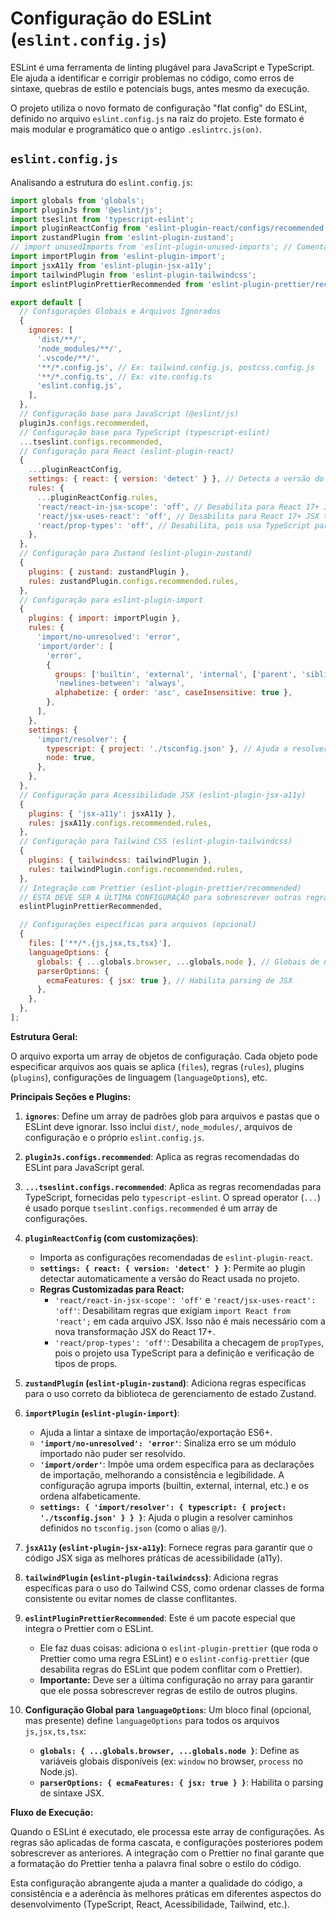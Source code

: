 # Configuração do ESLint (`eslint.config.js`)

ESLint é uma ferramenta de linting plugável para JavaScript e TypeScript. Ele ajuda a identificar e corrigir problemas no código, como erros de sintaxe, quebras de estilo e potenciais bugs, antes mesmo da execução.

O projeto utiliza o novo formato de configuração "flat config" do ESLint, definido no arquivo `eslint.config.js` na raiz do projeto. Este formato é mais modular e programático que o antigo `.eslintrc.js(on)`.

## `eslint.config.js`

Analisando a estrutura do `eslint.config.js`:

```javascript
import globals from 'globals';
import pluginJs from '@eslint/js';
import tseslint from 'typescript-eslint';
import pluginReactConfig from 'eslint-plugin-react/configs/recommended.js';
import zustandPlugin from 'eslint-plugin-zustand';
// import unusedImports from 'eslint-plugin-unused-imports'; // Comentado
import importPlugin from 'eslint-plugin-import';
import jsxA11y from 'eslint-plugin-jsx-a11y';
import tailwindPlugin from 'eslint-plugin-tailwindcss';
import eslintPluginPrettierRecommended from 'eslint-plugin-prettier/recommended';

export default [
  // Configurações Globais e Arquivos Ignorados
  {
    ignores: [
      'dist/**/',
      'node_modules/**/',
      '.vscode/**/',
      '**/*.config.js', // Ex: tailwind.config.js, postcss.config.js
      '**/*.config.ts', // Ex: vite.config.ts
      'eslint.config.js',
    ],
  },
  // Configuração base para JavaScript (@eslint/js)
  pluginJs.configs.recommended,
  // Configuração base para TypeScript (typescript-eslint)
  ...tseslint.configs.recommended,
  // Configuração para React (eslint-plugin-react)
  {
    ...pluginReactConfig,
    settings: { react: { version: 'detect' } }, // Detecta a versão do React
    rules: {
      ...pluginReactConfig.rules,
      'react/react-in-jsx-scope': 'off', // Desabilita para React 17+ JSX transform
      'react/jsx-uses-react': 'off', // Desabilita para React 17+ JSX transform
      'react/prop-types': 'off', // Desabilita, pois usa TypeScript para tipos
    },
  },
  // Configuração para Zustand (eslint-plugin-zustand)
  {
    plugins: { zustand: zustandPlugin },
    rules: zustandPlugin.configs.recommended.rules,
  },
  // Configuração para eslint-plugin-import
  {
    plugins: { import: importPlugin },
    rules: {
      'import/no-unresolved': 'error',
      'import/order': [
        'error',
        {
          groups: ['builtin', 'external', 'internal', ['parent', 'sibling', 'index'], 'type'],
          'newlines-between': 'always',
          alphabetize: { order: 'asc', caseInsensitive: true },
        },
      ],
    },
    settings: {
      'import/resolver': {
        typescript: { project: './tsconfig.json' }, // Ajuda a resolver caminhos TS
        node: true,
      },
    },
  },
  // Configuração para Acessibilidade JSX (eslint-plugin-jsx-a11y)
  {
    plugins: { 'jsx-a11y': jsxA11y },
    rules: jsxA11y.configs.recommended.rules,
  },
  // Configuração para Tailwind CSS (eslint-plugin-tailwindcss)
  {
    plugins: { tailwindcss: tailwindPlugin },
    rules: tailwindPlugin.configs.recommended.rules,
  },
  // Integração com Prettier (eslint-plugin-prettier/recommended)
  // ESTA DEVE SER A ÚLTIMA CONFIGURAÇÃO para sobrescrever outras regras de estilo
  eslintPluginPrettierRecommended,

  // Configurações específicas para arquivos (opcional)
  {
    files: ['**/*.{js,jsx,ts,tsx}'],
    languageOptions: {
      globals: { ...globals.browser, ...globals.node }, // Globais de navegador e Node
      parserOptions: {
        ecmaFeatures: { jsx: true }, // Habilita parsing de JSX
      },
    },
  },
];
```

**Estrutura Geral:**

O arquivo exporta um array de objetos de configuração. Cada objeto pode especificar arquivos aos quais se aplica (`files`), regras (`rules`), plugins (`plugins`), configurações de linguagem (`languageOptions`), etc.

**Principais Seções e Plugins:**

1.  **`ignores`**: Define um array de padrões glob para arquivos e pastas que o ESLint deve ignorar. Isso inclui `dist/`, `node_modules/`, arquivos de configuração e o próprio `eslint.config.js`.

2.  **`pluginJs.configs.recommended`**: Aplica as regras recomendadas do ESLint para JavaScript geral.

3.  **`...tseslint.configs.recommended`**: Aplica as regras recomendadas para TypeScript, fornecidas pelo `typescript-eslint`. O spread operator (`...`) é usado porque `tseslint.configs.recommended` é um array de configurações.

4.  **`pluginReactConfig` (com customizações)**:
    *   Importa as configurações recomendadas de `eslint-plugin-react`.
    *   **`settings: { react: { version: 'detect' } }`**: Permite ao plugin detectar automaticamente a versão do React usada no projeto.
    *   **Regras Customizadas para React:**
        *   `'react/react-in-jsx-scope': 'off'` e `'react/jsx-uses-react': 'off'`: Desabilitam regras que exigiam `import React from 'react';` em cada arquivo JSX. Isso não é mais necessário com a nova transformação JSX do React 17+.
        *   `'react/prop-types': 'off'`: Desabilita a checagem de `propTypes`, pois o projeto usa TypeScript para a definição e verificação de tipos de props.

5.  **`zustandPlugin` (`eslint-plugin-zustand`)**: Adiciona regras específicas para o uso correto da biblioteca de gerenciamento de estado Zustand.

6.  **`importPlugin` (`eslint-plugin-import`)**:
    *   Ajuda a lintar a sintaxe de importação/exportação ES6+.
    *   **`'import/no-unresolved': 'error'`**: Sinaliza erro se um módulo importado não puder ser resolvido.
    *   **`'import/order'`**: Impõe uma ordem específica para as declarações de importação, melhorando a consistência e legibilidade. A configuração agrupa imports (builtin, external, internal, etc.) e os ordena alfabeticamente.
    *   **`settings: { 'import/resolver': { typescript: { project: './tsconfig.json' } } }`**: Ajuda o plugin a resolver caminhos definidos no `tsconfig.json` (como o alias `@/`).

7.  **`jsxA11y` (`eslint-plugin-jsx-a11y`)**: Fornece regras para garantir que o código JSX siga as melhores práticas de acessibilidade (a11y).

8.  **`tailwindPlugin` (`eslint-plugin-tailwindcss`)**: Adiciona regras específicas para o uso do Tailwind CSS, como ordenar classes de forma consistente ou evitar nomes de classe conflitantes.

9.  **`eslintPluginPrettierRecommended`**: Este é um pacote especial que integra o Prettier com o ESLint.
    *   Ele faz duas coisas: adiciona o `eslint-plugin-prettier` (que roda o Prettier como uma regra ESLint) e o `eslint-config-prettier` (que desabilita regras do ESLint que podem conflitar com o Prettier).
    *   **Importante:** Deve ser a última configuração no array para garantir que ele possa sobrescrever regras de estilo de outros plugins.

10. **Configuração Global para `languageOptions`**: Um bloco final (opcional, mas presente) define `languageOptions` para todos os arquivos `js,jsx,ts,tsx`:
    *   **`globals: { ...globals.browser, ...globals.node }`**: Define as variáveis globais disponíveis (ex: `window` no browser, `process` no Node.js).
    *   **`parserOptions: { ecmaFeatures: { jsx: true } }`**: Habilita o parsing de sintaxe JSX.

**Fluxo de Execução:**

Quando o ESLint é executado, ele processa este array de configurações. As regras são aplicadas de forma cascata, e configurações posteriores podem sobrescrever as anteriores. A integração com o Prettier no final garante que a formatação do Prettier tenha a palavra final sobre o estilo do código.

Esta configuração abrangente ajuda a manter a qualidade do código, a consistência e a aderência às melhores práticas em diferentes aspectos do desenvolvimento (TypeScript, React, Acessibilidade, Tailwind, etc.). 